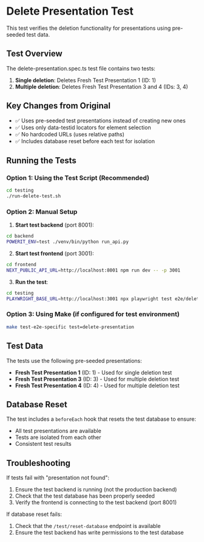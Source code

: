 # Delete Presentation Test

This test verifies the deletion functionality for presentations using pre-seeded test data.

## Test Overview

The delete-presentation.spec.ts test file contains two tests:
1. **Single deletion**: Deletes Fresh Test Presentation 1 (ID: 1)
2. **Multiple deletion**: Deletes Fresh Test Presentation 3 and 4 (IDs: 3, 4)

## Key Changes from Original

- ✅ Uses pre-seeded test presentations instead of creating new ones
- ✅ Uses only data-testid locators for element selection
- ✅ No hardcoded URLs (uses relative paths)
- ✅ Includes database reset before each test for isolation

## Running the Tests

### Option 1: Using the Test Script (Recommended)
```bash
cd testing
./run-delete-test.sh
```

### Option 2: Manual Setup

1. **Start test backend** (port 8001):
```bash
cd backend
POWERIT_ENV=test ./venv/bin/python run_api.py
```

2. **Start test frontend** (port 3001):
```bash
cd frontend
NEXT_PUBLIC_API_URL=http://localhost:8001 npm run dev -- -p 3001
```

3. **Run the test**:
```bash
cd testing
PLAYWRIGHT_BASE_URL=http://localhost:3001 npx playwright test e2e/delete-presentation.spec.ts
```

### Option 3: Using Make (if configured for test environment)
```bash
make test-e2e-specific test=delete-presentation
```

## Test Data

The tests use the following pre-seeded presentations:
- **Fresh Test Presentation 1** (ID: 1) - Used for single deletion test
- **Fresh Test Presentation 3** (ID: 3) - Used for multiple deletion test
- **Fresh Test Presentation 4** (ID: 4) - Used for multiple deletion test

## Database Reset

The test includes a `beforeEach` hook that resets the test database to ensure:
- All test presentations are available
- Tests are isolated from each other
- Consistent test results

## Troubleshooting

If tests fail with "presentation not found":
1. Ensure the test backend is running (not the production backend)
2. Check that the test database has been properly seeded
3. Verify the frontend is connecting to the test backend (port 8001)

If database reset fails:
1. Check that the `/test/reset-database` endpoint is available
2. Ensure the test backend has write permissions to the test database
